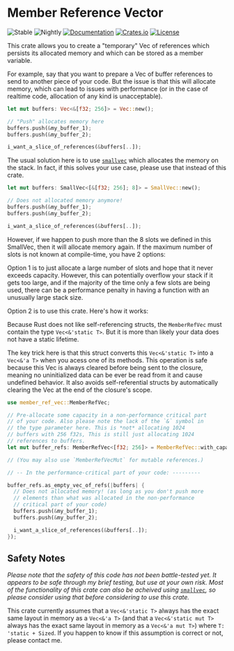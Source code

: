 # Member Reference Vector
![Stable](https://github.com/BillyDM/member-ref-vec/workflows/stable/badge.svg)
![Nightly](https://github.com/BillyDM/member-ref-vec/workflows/nightly/badge.svg)
[![Documentation](https://docs.rs/member-ref-vec/badge.svg)](https://docs.rs/member-ref-vec)
[![Crates.io](https://img.shields.io/crates/v/member-ref-vec.svg)](https://crates.io/crates/member-ref-vec)
[![License](https://img.shields.io/crates/l/member-ref-vec.svg)](https://github.com/BillyDM/member-ref-vec/blob/main/LICENSE)

This crate allows you to create a "temporary" Vec of references which persists its allocated memory and which can be stored as a member variable.

For example, say that you want to prepare a Vec of buffer references to send to another piece of your code. But the issue is that this will allocate memory, which can lead to issues with performance (or in the case of realtime code, allocation of any kind is unacceptable).
```rust
let mut buffers: Vec<&[f32; 256]> = Vec::new();

// "Push" allocates memory here
buffers.push(&my_buffer_1);
buffers.push(&my_buffer_2);

i_want_a_slice_of_references(&buffers[..]);
```

The usual solution here is to use [`smallvec`] which allocates the memory on the stack. In fact, if this solves your use case, please use that instead of this crate.
```rust
let mut buffers: SmallVec<[&[f32; 256]; 8]> = SmallVec::new();

// Does not allocated memory anymore!
buffers.push(&my_buffer_1);
buffers.push(&my_buffer_2);

i_want_a_slice_of_references(&buffers[..]);
```

However, if we happen to push more than the 8 slots we defined in this SmallVec, then it will allocate memory again. If the maximum number of slots is not known at compile-time, you have 2 options:

Option 1 is to just allocate a large number of slots and hope that it never exceeds capacity. However, this can potentially overflow your stack if it gets too large, and if the majority of the time only a few slots are being used, there can be a performance penalty in having a function with an unusually large stack size.

Option 2 is to use this crate. Here's how it works:

Because Rust does not like self-referencing structs, the `MemberRefVec` must contain the type `Vec<&'static T>`. But it is more than likely your data does not have a static lifetime.

The key trick here is that this struct converts this `Vec<&'static T>` into a `Vec<&'a T>` when you acess one of its methods. This operation is safe because this Vec is always cleared before being sent to the closure, meaning no uninitialized data can be ever be read from it and cause undefined behavior. It also avoids self-referential structs by automatically clearing the Vec at the end of the closure's scope.
```rust
use member_ref_vec::MemberRefVec;

// Pre-allocate some capacity in a non-performance critical part
// of your code. Also please note the lack of the `&` symbol in
// the type parameter here. This is *not* allocating 1024
// buffers with 256 f32s, This is still just allocating 1024
// references to buffers.
let mut buffer_refs: MemberRefVec<[f32; 256]> = MemberRefVec::with_capacity(1024);

// (You may also use `MemberRefVecMut` for mutable references.)

// -- In the performance-critical part of your code: ---------

buffer_refs.as_empty_vec_of_refs(|buffers| {
  // Does not allocated memory! (as long as you don't push more
  // elements than what was allocated in the non-performance
  // critical part of your code)
  buffers.push(&my_buffer_1);
  buffers.push(&my_buffer_2);

  i_want_a_slice_of_references(&buffers[..]);
});
```

## Safety Notes
*Please note that the safety of this code has not been battle-tested yet. It appears to be safe through my brief testing, but use at your own risk. Most of the functionality of this crate can also be acheived using [`smallvec`], so please consider using that before considering to use this crate.*

This crate currently assumes that a `Vec<&'static T>` always has the exact same layout in memory as a `Vec<&'a T>` (and that a `Vec<&'static mut T>` always has the exact same layout in memory as a `Vec<&'a mut T>`) where `T: 'static + Sized`. If you happen to know if this assumption is correct or not, please contact me.

[`smallvec`]: https://crates.io/crates/smallvec
